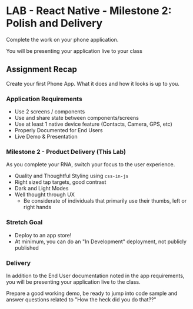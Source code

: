 # LAB - React Native - Milestone 2: Polish and Delivery

Complete the work on your phone application.

You will be presenting your application live to your class

## Assignment Recap

Create your first Phone App. What it does and how it looks is up to you.

### Application Requirements

- Use 2 screens / components
- Use and share state between components/screens
- Use at least 1 native device feature (Contacts, Camera, GPS, etc)
- Properly Documented for End Users
- Live Demo & Presentation

### Milestone 2 - Product Delivery (This Lab)

As you complete your RNA, switch your focus to the user experience.

- Quality and Thoughtful Styling using `css-in-js`
- Right sized tap targets, good contrast
- Dark and Light Modes
- Well thought through UX
  - Be considerate of individuals that primarily use their thumbs, left or right hands

### Stretch Goal

- Deploy to an app store!
- At minimum, you can do an "In Development" deployment, not publicly published

### Delivery

In addition to the End User documentation noted in the app requirements, you will be presenting your application live to the class.

Prepare a good working demo, be ready to jump into code sample and answer questions related to "How the heck did you do that??"
